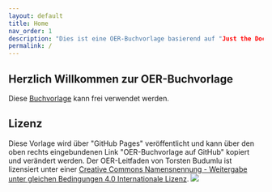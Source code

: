 ```yaml
---
layout: default
title: Home
nav_order: 1
description: "Dies ist eine OER-Buchvorlage basierend auf "Just the Docs", einem Jekyll-Layout mit integrierter Suche, dass auf GitHub Pages gehostet ist."
permalink: /
---
```

## Herzlich Willkommen zur OER-Buchvorlage

Diese [Buchvorlage](https://github.com/budumlu/OER-Buch-Vorlage/edit/master/README.md) kann frei verwendet werden.


## Lizenz

Diese Vorlage wird über "GitHub Pages" veröffentlicht und kann über den oben rechts eingebundenen Link "OER-Buchvorlage auf GitHub" kopiert und verändert werden.
Der OER-Leitfaden von Torsten Budumlu ist lizensiert unter einer [Creative Commons Namensnennung - Weitergabe unter gleichen Bedingungen 4.0 Internationale Lizenz](http://creativecommons.org/licenses/by-sa/4.0/).
![](https://budumlu.github.io/OER-Buch-Vorlage/assets/88x31.png)
